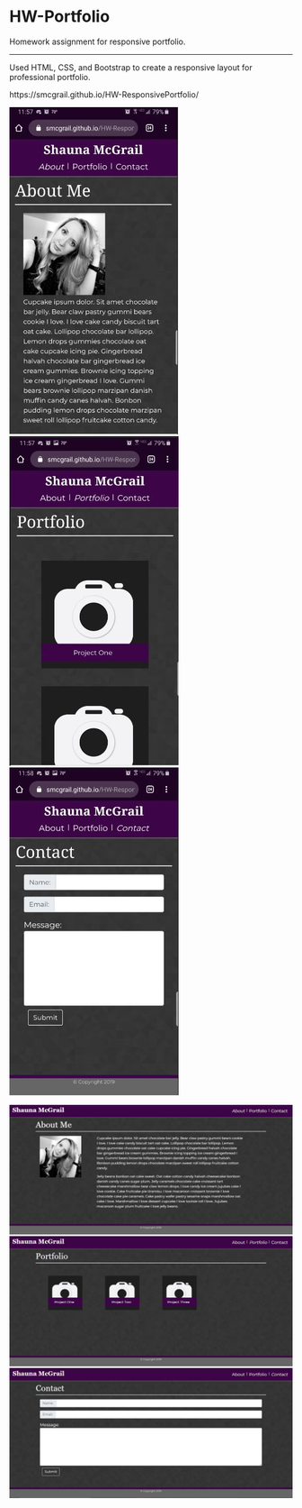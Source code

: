 # HW-Portfolio
Homework assignment for responsive portfolio.
<hr>
<p>Used HTML, CSS, and Bootstrap to create a responsive layout for professional portfolio.</p>
https://smcgrail.github.io/HW-ResponsivePortfolio/
<p>
<img src="https://github.com/SMcGrail/HW-ResponsivePortfolio/blob/master/assets/images/Capture-About-Me-Mobile.JPG">
<img src="https://github.com/SMcGrail/HW-ResponsivePortfolio/blob/master/assets/images/Capture-Portfolio-Mobile.JPG">
<img src="https://github.com/SMcGrail/HW-ResponsivePortfolio/blob/master/assets/images/Capture-Contact-Mobile.JPG">
</p>

<p>
<img src="https://github.com/SMcGrail/HW-ResponsivePortfolio/blob/master/assets/images/Capture-About-Me-Large.JPG">
<img src="https://github.com/SMcGrail/HW-ResponsivePortfolio/blob/master/assets/images/Capture-Portfolio-Large.JPG">
<img src="https://github.com/SMcGrail/HW-ResponsivePortfolio/blob/master/assets/images/Capture-Contact-Large.JPG">
</p>


